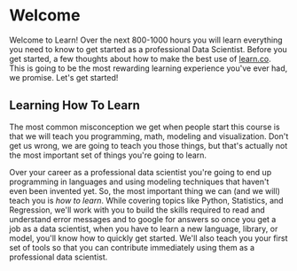 # Welcome

Welcome to Learn! Over the next 800-1000 hours you will learn everything you need to know to get started as a professional Data Scientist. Before you get started, a few thoughts about how to make the best use of [learn.co](learn.co). This is going to be the most rewarding learning experience you've ever had, we promise. Let's get started!

## Learning How To Learn

The most common misconception we get when people start this course is that we will teach you programming, math, modeling and visualization. Don't get us wrong, we are going to teach you those things, but that's actually not the most important set of things you're going to learn.

Over your career as a professional data scientist you're going to end up programming in languages and using modeling techniques that haven't even been invented yet. So, the most important thing we can (and we will) teach you is _how to learn_. While covering topics like Python, Statistics, and Regression, we'll work with you to build the skills required to read and understand error messages and to google for answers so once you get a job as a data scientist, when you have to learn a new language, library, or model, you'll know how to quickly get started. We'll also teach you your first set of tools so that you can contribute immediately using them as a professional data scientist.

